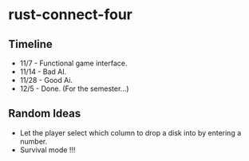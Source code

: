 # rust-connect-four
## Timeline
 - 11/7 - Functional game interface.
 - 11/14 - Bad AI.
 - 11/28  - Good Ai.
 - 12/5 - Done. (For the semester...)

## Random Ideas
 - Let the player select which column to drop a disk into by entering a number.
 - Survival mode !!!